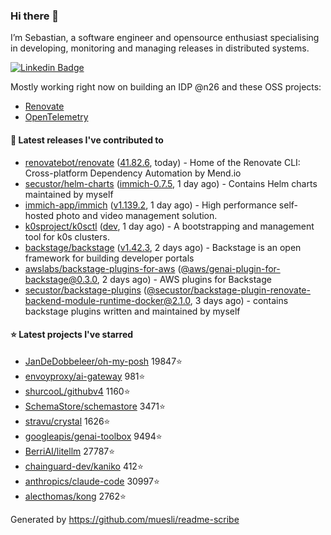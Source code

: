 ### Hi there 👋

I’m Sebastian, a software engineer and opensource enthusiast specialising in developing, monitoring and managing releases in distributed systems.    

[![Linkedin Badge](https://img.shields.io/badge/-LinkedIn-blue?style=flat&logo=Linkedin&logoColor=white&link=https://www.linkedin.com/in/sebastian-poxhofer/)](https://www.linkedin.com/in/sebastian-poxhofer/)

Mostly working right now on building an IDP @n26 and these OSS projects:
- [Renovate](https://github.com/renovatebot/renovate)
- [OpenTelemetry](https://github.com/open-telemetry)



#### 🚀 Latest releases I've contributed to

- [renovatebot/renovate](https://github.com/renovatebot/renovate) ([41.82.6](https://github.com/renovatebot/renovate/releases/tag/41.82.6), today) - Home of the Renovate CLI: Cross-platform Dependency Automation by Mend.io
- [secustor/helm-charts](https://github.com/secustor/helm-charts) ([immich-0.7.5](https://github.com/secustor/helm-charts/releases/tag/immich-0.7.5), 1 day ago) - Contains Helm charts maintained by myself
- [immich-app/immich](https://github.com/immich-app/immich) ([v1.139.2](https://github.com/immich-app/immich/releases/tag/v1.139.2), 1 day ago) - High performance self-hosted photo and video management solution.
- [k0sproject/k0sctl](https://github.com/k0sproject/k0sctl) ([dev](https://github.com/k0sproject/k0sctl/releases/tag/dev), 1 day ago) - A bootstrapping and management tool for k0s clusters.
- [backstage/backstage](https://github.com/backstage/backstage) ([v1.42.3](https://github.com/backstage/backstage/releases/tag/v1.42.3), 2 days ago) - Backstage is an open framework for building developer portals
- [awslabs/backstage-plugins-for-aws](https://github.com/awslabs/backstage-plugins-for-aws) ([@aws/genai-plugin-for-backstage@0.3.0](https://github.com/awslabs/backstage-plugins-for-aws/releases/tag/%40aws/genai-plugin-for-backstage%400.3.0), 2 days ago) - AWS plugins for Backstage
- [secustor/backstage-plugins](https://github.com/secustor/backstage-plugins) ([@secustor/backstage-plugin-renovate-backend-module-runtime-docker@2.1.0](https://github.com/secustor/backstage-plugins/releases/tag/%40secustor/backstage-plugin-renovate-backend-module-runtime-docker%402.1.0), 3 days ago) - contains backstage plugins written and maintained by myself

#### ⭐ Latest projects I've starred

- [JanDeDobbeleer/oh-my-posh](https://github.com/JanDeDobbeleer/oh-my-posh) 19847⭐
- [envoyproxy/ai-gateway](https://github.com/envoyproxy/ai-gateway) 981⭐
- [shurcooL/githubv4](https://github.com/shurcooL/githubv4) 1160⭐
- [SchemaStore/schemastore](https://github.com/SchemaStore/schemastore) 3471⭐
- [stravu/crystal](https://github.com/stravu/crystal) 1626⭐
- [googleapis/genai-toolbox](https://github.com/googleapis/genai-toolbox) 9494⭐
- [BerriAI/litellm](https://github.com/BerriAI/litellm) 27787⭐
- [chainguard-dev/kaniko](https://github.com/chainguard-dev/kaniko) 412⭐
- [anthropics/claude-code](https://github.com/anthropics/claude-code) 30997⭐
- [alecthomas/kong](https://github.com/alecthomas/kong) 2762⭐



Generated by https://github.com/muesli/readme-scribe
